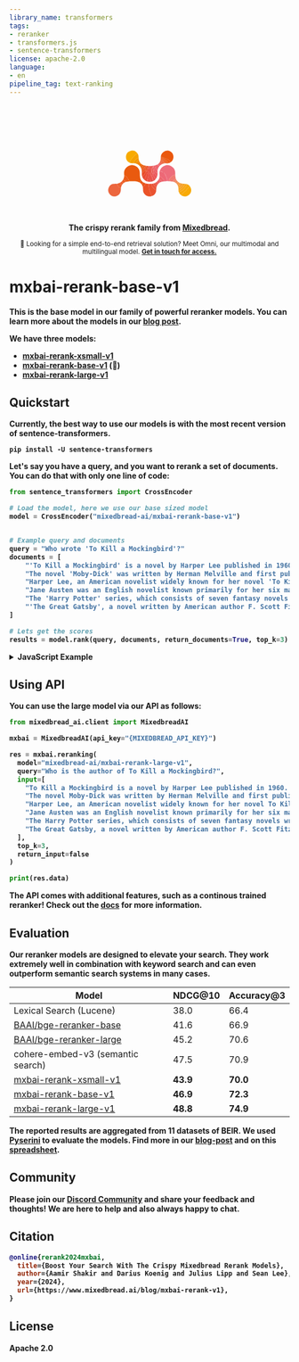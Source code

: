 ```yaml
---
library_name: transformers
tags:
- reranker
- transformers.js
- sentence-transformers
license: apache-2.0
language:
- en
pipeline_tag: text-ranking
---
```

<br><br>

<p align="center">
<svg xmlns="http://www.w3.org/2000/svg" xml:space="preserve" viewBox="0 0 2020 1130" width="150" height="150" aria-hidden="true"><path fill="#e95a0f" d="M398.167 621.992c-1.387-20.362-4.092-40.739-3.851-61.081.355-30.085 6.873-59.139 21.253-85.976 10.487-19.573 24.09-36.822 40.662-51.515 16.394-14.535 34.338-27.046 54.336-36.182 15.224-6.955 31.006-12.609 47.829-14.168 11.809-1.094 23.753-2.514 35.524-1.836 23.033 1.327 45.131 7.255 66.255 16.75 16.24 7.3 31.497 16.165 45.651 26.969 12.997 9.921 24.412 21.37 34.158 34.509 11.733 15.817 20.849 33.037 25.987 52.018 3.468 12.81 6.438 25.928 7.779 39.097 1.722 16.908 1.642 34.003 2.235 51.021.427 12.253.224 24.547 1.117 36.762 1.677 22.93 4.062 45.764 11.8 67.7 5.376 15.239 12.499 29.55 20.846 43.681l-18.282 20.328c-1.536 1.71-2.795 3.665-4.254 5.448l-19.323 23.533c-13.859-5.449-27.446-11.803-41.657-16.086-13.622-4.106-27.793-6.765-41.905-8.775-15.256-2.173-30.701-3.475-46.105-4.049-23.571-.879-47.178-1.056-70.769-1.029-10.858.013-21.723 1.116-32.57 1.926-5.362.4-10.69 1.255-16.464 1.477-2.758-7.675-5.284-14.865-7.367-22.181-3.108-10.92-4.325-22.554-13.16-31.095-2.598-2.512-5.069-5.341-6.883-8.443-6.366-10.884-12.48-21.917-18.571-32.959-4.178-7.573-8.411-14.375-17.016-18.559-10.34-5.028-19.538-12.387-29.311-18.611-3.173-2.021-6.414-4.312-9.952-5.297-5.857-1.63-11.98-2.301-17.991-3.376z"></path><path fill="#ed6d7b" d="M1478.998 758.842c-12.025.042-24.05.085-36.537-.373-.14-8.536.231-16.569.453-24.607.033-1.179-.315-2.986-1.081-3.4-.805-.434-2.376.338-3.518.81-.856.354-1.562 1.069-3.589 2.521-.239-3.308-.664-5.586-.519-7.827.488-7.544 2.212-15.166 1.554-22.589-1.016-11.451 1.397-14.592-12.332-14.419-3.793.048-3.617-2.803-3.332-5.331.499-4.422 1.45-8.803 1.77-13.233.311-4.316.068-8.672.068-12.861-2.554-.464-4.326-.86-6.12-1.098-4.415-.586-6.051-2.251-5.065-7.31 1.224-6.279.848-12.862 1.276-19.306.19-2.86-.971-4.473-3.794-4.753-4.113-.407-8.242-1.057-12.352-.975-4.663.093-5.192-2.272-4.751-6.012.733-6.229 1.252-12.483 1.875-18.726l1.102-10.495c-5.905-.309-11.146-.805-16.385-.778-3.32.017-5.174-1.4-5.566-4.4-1.172-8.968-2.479-17.944-3.001-26.96-.26-4.484-1.936-5.705-6.005-5.774-9.284-.158-18.563-.594-27.843-.953-7.241-.28-10.137-2.764-11.3-9.899-.746-4.576-2.715-7.801-7.777-8.207-7.739-.621-15.511-.992-23.207-1.961-7.327-.923-14.587-2.415-21.853-3.777-5.021-.941-10.003-2.086-15.003-3.14 4.515-22.952 13.122-44.382 26.284-63.587 18.054-26.344 41.439-47.239 69.102-63.294 15.847-9.197 32.541-16.277 50.376-20.599 16.655-4.036 33.617-5.715 50.622-4.385 33.334 2.606 63.836 13.955 92.415 31.15 15.864 9.545 30.241 20.86 42.269 34.758 8.113 9.374 15.201 19.78 21.718 30.359 10.772 17.484 16.846 36.922 20.611 56.991 1.783 9.503 2.815 19.214 3.318 28.876.758 14.578.755 29.196.65 44.311l-51.545 20.013c-7.779 3.059-15.847 5.376-21.753 12.365-4.73 5.598-10.658 10.316-16.547 14.774-9.9 7.496-18.437 15.988-25.083 26.631-3.333 5.337-7.901 10.381-12.999 14.038-11.355 8.144-17.397 18.973-19.615 32.423l-6.988 41.011z"></path><path fill="#ec663e" d="M318.11 923.047c-.702 17.693-.832 35.433-2.255 53.068-1.699 21.052-6.293 41.512-14.793 61.072-9.001 20.711-21.692 38.693-38.496 53.583-16.077 14.245-34.602 24.163-55.333 30.438-21.691 6.565-43.814 8.127-66.013 6.532-22.771-1.636-43.88-9.318-62.74-22.705-20.223-14.355-35.542-32.917-48.075-54.096-9.588-16.203-16.104-33.55-19.201-52.015-2.339-13.944-2.307-28.011-.403-42.182 2.627-19.545 9.021-37.699 17.963-55.067 11.617-22.564 27.317-41.817 48.382-56.118 15.819-10.74 33.452-17.679 52.444-20.455 8.77-1.282 17.696-1.646 26.568-2.055 11.755-.542 23.534-.562 35.289-1.11 8.545-.399 17.067-1.291 26.193-1.675 1.349 1.77 2.24 3.199 2.835 4.742 4.727 12.261 10.575 23.865 18.636 34.358 7.747 10.084 14.83 20.684 22.699 30.666 3.919 4.972 8.37 9.96 13.609 13.352 7.711 4.994 16.238 8.792 24.617 12.668 5.852 2.707 12.037 4.691 18.074 6.998z"></path><path fill="#ea580e" d="M1285.167 162.995c3.796-29.75 13.825-56.841 32.74-80.577 16.339-20.505 36.013-36.502 59.696-47.614 14.666-6.881 29.971-11.669 46.208-12.749 10.068-.669 20.239-1.582 30.255-.863 16.6 1.191 32.646 5.412 47.9 12.273 19.39 8.722 36.44 20.771 50.582 36.655 15.281 17.162 25.313 37.179 31.49 59.286 5.405 19.343 6.31 39.161 4.705 58.825-2.37 29.045-11.836 55.923-30.451 78.885-10.511 12.965-22.483 24.486-37.181 33.649-5.272-5.613-10.008-11.148-14.539-16.846-5.661-7.118-10.958-14.533-16.78-21.513-4.569-5.478-9.548-10.639-14.624-15.658-3.589-3.549-7.411-6.963-11.551-9.827-5.038-3.485-10.565-6.254-15.798-9.468-8.459-5.195-17.011-9.669-26.988-11.898-12.173-2.72-24.838-4.579-35.622-11.834-1.437-.967-3.433-1.192-5.213-1.542-12.871-2.529-25.454-5.639-36.968-12.471-5.21-3.091-11.564-4.195-17.011-6.965-4.808-2.445-8.775-6.605-13.646-8.851-8.859-4.085-18.114-7.311-27.204-10.896z"></path><path fill="#f8ab00" d="M524.963 311.12c-9.461-5.684-19.513-10.592-28.243-17.236-12.877-9.801-24.031-21.578-32.711-35.412-11.272-17.965-19.605-37.147-21.902-58.403-1.291-11.951-2.434-24.073-1.87-36.034.823-17.452 4.909-34.363 11.581-50.703 8.82-21.603 22.25-39.792 39.568-55.065 18.022-15.894 39.162-26.07 62.351-32.332 19.22-5.19 38.842-6.177 58.37-4.674 23.803 1.831 45.56 10.663 65.062 24.496 17.193 12.195 31.688 27.086 42.894 45.622-11.403 8.296-22.633 16.117-34.092 23.586-17.094 11.142-34.262 22.106-48.036 37.528-8.796 9.848-17.201 20.246-27.131 28.837-16.859 14.585-27.745 33.801-41.054 51.019-11.865 15.349-20.663 33.117-30.354 50.08-5.303 9.283-9.654 19.11-14.434 28.692z"></path><path fill="#ea5227" d="M1060.11 1122.049c-7.377 1.649-14.683 4.093-22.147 4.763-11.519 1.033-23.166 1.441-34.723 1.054-19.343-.647-38.002-4.7-55.839-12.65-15.078-6.72-28.606-15.471-40.571-26.836-24.013-22.81-42.053-49.217-49.518-81.936-1.446-6.337-1.958-12.958-2.235-19.477-.591-13.926-.219-27.909-1.237-41.795-.916-12.5-3.16-24.904-4.408-37.805 1.555-1.381 3.134-2.074 3.778-3.27 4.729-8.79 12.141-15.159 19.083-22.03 5.879-5.818 10.688-12.76 16.796-18.293 6.993-6.335 11.86-13.596 14.364-22.612l8.542-29.993c8.015 1.785 15.984 3.821 24.057 5.286 8.145 1.478 16.371 2.59 24.602 3.493 8.453.927 16.956 1.408 25.891 2.609 1.119 16.09 1.569 31.667 2.521 47.214.676 11.045 1.396 22.154 3.234 33.043 2.418 14.329 5.708 28.527 9.075 42.674 3.499 14.705 4.028 29.929 10.415 44.188 10.157 22.674 18.29 46.25 28.281 69.004 7.175 16.341 12.491 32.973 15.078 50.615.645 4.4 3.256 8.511 4.963 12.755z"></path><path fill="#ea5330" d="M1060.512 1122.031c-2.109-4.226-4.72-8.337-5.365-12.737-2.587-17.642-7.904-34.274-15.078-50.615-9.991-22.755-18.124-46.33-28.281-69.004-6.387-14.259-6.916-29.482-10.415-44.188-3.366-14.147-6.656-28.346-9.075-42.674-1.838-10.889-2.558-21.999-3.234-33.043-.951-15.547-1.401-31.124-2.068-47.146 8.568-.18 17.146.487 25.704.286l41.868-1.4c.907 3.746 1.245 7.04 1.881 10.276l8.651 42.704c.903 4.108 2.334 8.422 4.696 11.829 7.165 10.338 14.809 20.351 22.456 30.345 4.218 5.512 8.291 11.304 13.361 15.955 8.641 7.927 18.065 14.995 27.071 22.532 12.011 10.052 24.452 19.302 40.151 22.854-1.656 11.102-2.391 22.44-5.172 33.253-4.792 18.637-12.38 36.209-23.412 52.216-13.053 18.94-29.086 34.662-49.627 45.055-10.757 5.443-22.443 9.048-34.111 13.501z"></path><path fill="#f8aa05" d="M1989.106 883.951c5.198 8.794 11.46 17.148 15.337 26.491 5.325 12.833 9.744 26.207 12.873 39.737 2.95 12.757 3.224 25.908 1.987 39.219-1.391 14.973-4.643 29.268-10.349 43.034-5.775 13.932-13.477 26.707-23.149 38.405-14.141 17.104-31.215 30.458-50.807 40.488-14.361 7.352-29.574 12.797-45.741 14.594-10.297 1.144-20.732 2.361-31.031 1.894-24.275-1.1-47.248-7.445-68.132-20.263-6.096-3.741-11.925-7.917-17.731-12.342 5.319-5.579 10.361-10.852 15.694-15.811l37.072-34.009c.975-.892 2.113-1.606 3.08-2.505 6.936-6.448 14.765-12.2 20.553-19.556 8.88-11.285 20.064-19.639 31.144-28.292 4.306-3.363 9.06-6.353 12.673-10.358 5.868-6.504 10.832-13.814 16.422-20.582 6.826-8.264 13.727-16.481 20.943-24.401 4.065-4.461 8.995-8.121 13.249-12.424 14.802-14.975 28.77-30.825 45.913-43.317z"></path><path fill="#ed6876" d="M1256.099 523.419c5.065.642 10.047 1.787 15.068 2.728 7.267 1.362 14.526 2.854 21.853 3.777 7.696.97 15.468 1.34 23.207 1.961 5.062.406 7.031 3.631 7.777 8.207 1.163 7.135 4.059 9.62 11.3 9.899l27.843.953c4.069.069 5.745 1.291 6.005 5.774.522 9.016 1.829 17.992 3.001 26.96.392 3 2.246 4.417 5.566 4.4 5.239-.026 10.48.469 16.385.778l-1.102 10.495-1.875 18.726c-.44 3.74.088 6.105 4.751 6.012 4.11-.082 8.239.568 12.352.975 2.823.28 3.984 1.892 3.794 4.753-.428 6.444-.052 13.028-1.276 19.306-.986 5.059.651 6.724 5.065 7.31 1.793.238 3.566.634 6.12 1.098 0 4.189.243 8.545-.068 12.861-.319 4.43-1.27 8.811-1.77 13.233-.285 2.528-.461 5.379 3.332 5.331 13.729-.173 11.316 2.968 12.332 14.419.658 7.423-1.066 15.045-1.554 22.589-.145 2.241.28 4.519.519 7.827 2.026-1.452 2.733-2.167 3.589-2.521 1.142-.472 2.713-1.244 3.518-.81.767.414 1.114 2.221 1.081 3.4l-.917 24.539c-11.215.82-22.45.899-33.636 1.674l-43.952 3.436c-1.086-3.01-2.319-5.571-2.296-8.121.084-9.297-4.468-16.583-9.091-24.116-3.872-6.308-8.764-13.052-9.479-19.987-1.071-10.392-5.716-15.936-14.889-18.979-1.097-.364-2.16-.844-3.214-1.327-7.478-3.428-15.548-5.918-19.059-14.735-.904-2.27-3.657-3.775-5.461-5.723-2.437-2.632-4.615-5.525-7.207-7.987-2.648-2.515-5.352-5.346-8.589-6.777-4.799-2.121-10.074-3.185-15.175-4.596l-15.785-4.155c.274-12.896 1.722-25.901.54-38.662-1.647-17.783-3.457-35.526-2.554-53.352.528-10.426 2.539-20.777 3.948-31.574z"></path><path fill="#f6a200" d="M525.146 311.436c4.597-9.898 8.947-19.725 14.251-29.008 9.691-16.963 18.49-34.73 30.354-50.08 13.309-17.218 24.195-36.434 41.054-51.019 9.93-8.591 18.335-18.989 27.131-28.837 13.774-15.422 30.943-26.386 48.036-37.528 11.459-7.469 22.688-15.29 34.243-23.286 11.705 16.744 19.716 35.424 22.534 55.717 2.231 16.066 2.236 32.441 2.753 49.143-4.756 1.62-9.284 2.234-13.259 4.056-6.43 2.948-12.193 7.513-18.774 9.942-19.863 7.331-33.806 22.349-47.926 36.784-7.86 8.035-13.511 18.275-19.886 27.705-4.434 6.558-9.345 13.037-12.358 20.254-4.249 10.177-6.94 21.004-10.296 31.553-12.33.053-24.741 1.027-36.971-.049-20.259-1.783-40.227-5.567-58.755-14.69-.568-.28-1.295-.235-2.132-.658z"></path><path fill="#f7a80d" d="M1989.057 883.598c-17.093 12.845-31.061 28.695-45.863 43.67-4.254 4.304-9.184 7.963-13.249 12.424-7.216 7.92-14.117 16.137-20.943 24.401-5.59 6.768-10.554 14.078-16.422 20.582-3.614 4.005-8.367 6.995-12.673 10.358-11.08 8.653-22.264 17.007-31.144 28.292-5.788 7.356-13.617 13.108-20.553 19.556-.967.899-2.105 1.614-3.08 2.505l-37.072 34.009c-5.333 4.96-10.375 10.232-15.859 15.505-21.401-17.218-37.461-38.439-48.623-63.592 3.503-1.781 7.117-2.604 9.823-4.637 8.696-6.536 20.392-8.406 27.297-17.714.933-1.258 2.646-1.973 4.065-2.828 17.878-10.784 36.338-20.728 53.441-32.624 10.304-7.167 18.637-17.23 27.583-26.261 3.819-3.855 7.436-8.091 10.3-12.681 12.283-19.68 24.43-39.446 40.382-56.471 12.224-13.047 17.258-29.524 22.539-45.927 15.85 4.193 29.819 12.129 42.632 22.08 10.583 8.219 19.782 17.883 27.42 29.351z"></path><path fill="#ef7a72" d="M1479.461 758.907c1.872-13.734 4.268-27.394 6.525-41.076 2.218-13.45 8.26-24.279 19.615-32.423 5.099-3.657 9.667-8.701 12.999-14.038 6.646-10.643 15.183-19.135 25.083-26.631 5.888-4.459 11.817-9.176 16.547-14.774 5.906-6.99 13.974-9.306 21.753-12.365l51.48-19.549c.753 11.848.658 23.787 1.641 35.637 1.771 21.353 4.075 42.672 11.748 62.955.17.449.107.985-.019 2.158-6.945 4.134-13.865 7.337-20.437 11.143-3.935 2.279-7.752 5.096-10.869 8.384-6.011 6.343-11.063 13.624-17.286 19.727-9.096 8.92-12.791 20.684-18.181 31.587-.202.409-.072.984-.096 1.481-8.488-1.72-16.937-3.682-25.476-5.094-9.689-1.602-19.426-3.084-29.201-3.949-15.095-1.335-30.241-2.1-45.828-3.172z"></path><path fill="#e94e3b" d="M957.995 766.838c-20.337-5.467-38.791-14.947-55.703-27.254-8.2-5.967-15.451-13.238-22.958-20.37 2.969-3.504 5.564-6.772 8.598-9.563 7.085-6.518 11.283-14.914 15.8-23.153 4.933-8.996 10.345-17.743 14.966-26.892 2.642-5.231 5.547-11.01 5.691-16.611.12-4.651.194-8.932 2.577-12.742 8.52-13.621 15.483-28.026 18.775-43.704 2.11-10.049 7.888-18.774 7.81-29.825-.064-9.089 4.291-18.215 6.73-27.313 3.212-11.983 7.369-23.797 9.492-35.968 3.202-18.358 5.133-36.945 7.346-55.466l4.879-45.8c6.693.288 13.386.575 20.54 1.365.13 3.458-.41 6.407-.496 9.37l-1.136 42.595c-.597 11.552-2.067 23.058-3.084 34.59l-3.845 44.478c-.939 10.202-1.779 20.432-3.283 30.557-.96 6.464-4.46 12.646-1.136 19.383.348.706-.426 1.894-.448 2.864-.224 9.918-5.99 19.428-2.196 29.646.103.279-.033.657-.092.983l-8.446 46.205c-1.231 6.469-2.936 12.846-4.364 19.279-1.5 6.757-2.602 13.621-4.456 20.277-3.601 12.93-10.657 25.3-5.627 39.47.368 1.036.234 2.352.017 3.476l-5.949 30.123z"></path><path fill="#ea5043" d="M958.343 767.017c1.645-10.218 3.659-20.253 5.602-30.302.217-1.124.351-2.44-.017-3.476-5.03-14.17 2.026-26.539 5.627-39.47 1.854-6.656 2.956-13.52 4.456-20.277 1.428-6.433 3.133-12.81 4.364-19.279l8.446-46.205c.059-.326.196-.705.092-.983-3.794-10.218 1.972-19.728 2.196-29.646.022-.97.796-2.158.448-2.864-3.324-6.737.176-12.919 1.136-19.383 1.504-10.125 2.344-20.355 3.283-30.557l3.845-44.478c1.017-11.532 2.488-23.038 3.084-34.59.733-14.18.722-28.397 1.136-42.595.086-2.963.626-5.912.956-9.301 5.356-.48 10.714-.527 16.536-.081 2.224 15.098 1.855 29.734 1.625 44.408-.157 10.064 1.439 20.142 1.768 30.23.334 10.235-.035 20.49.116 30.733.084 5.713.789 11.418.861 17.13.054 4.289-.469 8.585-.702 12.879-.072 1.323-.138 2.659-.031 3.975l2.534 34.405-1.707 36.293-1.908 48.69c-.182 8.103.993 16.237.811 24.34-.271 12.076-1.275 24.133-1.787 36.207-.102 2.414-.101 5.283 1.06 7.219 4.327 7.22 4.463 15.215 4.736 23.103.365 10.553.088 21.128.086 31.693-11.44 2.602-22.84.688-34.106-.916-11.486-1.635-22.806-4.434-34.546-6.903z"></path><path fill="#eb5d19" d="M398.091 622.45c6.086.617 12.21 1.288 18.067 2.918 3.539.985 6.779 3.277 9.952 5.297 9.773 6.224 18.971 13.583 29.311 18.611 8.606 4.184 12.839 10.986 17.016 18.559l18.571 32.959c1.814 3.102 4.285 5.931 6.883 8.443 8.835 8.542 10.052 20.175 13.16 31.095 2.082 7.317 4.609 14.507 6.946 22.127-29.472 3.021-58.969 5.582-87.584 15.222-1.185-2.302-1.795-4.362-2.769-6.233-4.398-8.449-6.703-18.174-14.942-24.299-2.511-1.866-5.103-3.814-7.047-6.218-8.358-10.332-17.028-20.276-28.772-26.973 4.423-11.478 9.299-22.806 13.151-34.473 4.406-13.348 6.724-27.18 6.998-41.313.098-5.093.643-10.176 1.06-15.722z"></path><path fill="#e94c32" d="M981.557 392.109c-1.172 15.337-2.617 30.625-4.438 45.869-2.213 18.521-4.144 37.108-7.346 55.466-2.123 12.171-6.28 23.985-9.492 35.968-2.439 9.098-6.794 18.224-6.73 27.313.078 11.051-5.7 19.776-7.81 29.825-3.292 15.677-10.255 30.082-18.775 43.704-2.383 3.81-2.458 8.091-2.577 12.742-.144 5.6-3.049 11.38-5.691 16.611-4.621 9.149-10.033 17.896-14.966 26.892-4.517 8.239-8.715 16.635-15.8 23.153-3.034 2.791-5.629 6.06-8.735 9.255-12.197-10.595-21.071-23.644-29.301-37.24-7.608-12.569-13.282-25.962-17.637-40.37 13.303-6.889 25.873-13.878 35.311-25.315.717-.869 1.934-1.312 2.71-2.147 5.025-5.405 10.515-10.481 14.854-16.397 6.141-8.374 10.861-17.813 17.206-26.008 8.22-10.618 13.657-22.643 20.024-34.466 4.448-.626 6.729-3.21 8.114-6.89 1.455-3.866 2.644-7.895 4.609-11.492 4.397-8.05 9.641-15.659 13.708-23.86 3.354-6.761 5.511-14.116 8.203-21.206 5.727-15.082 7.277-31.248 12.521-46.578 3.704-10.828 3.138-23.116 4.478-34.753l7.56-.073z"></path><path fill="#f7a617" d="M1918.661 831.99c-4.937 16.58-9.971 33.057-22.196 46.104-15.952 17.025-28.099 36.791-40.382 56.471-2.864 4.59-6.481 8.825-10.3 12.681-8.947 9.031-17.279 19.094-27.583 26.261-17.103 11.896-35.564 21.84-53.441 32.624-1.419.856-3.132 1.571-4.065 2.828-6.904 9.308-18.6 11.178-27.297 17.714-2.705 2.033-6.319 2.856-9.874 4.281-3.413-9.821-6.916-19.583-9.36-29.602-1.533-6.284-1.474-12.957-1.665-19.913 1.913-.78 3.374-1.057 4.81-1.431 15.822-4.121 31.491-8.029 43.818-20.323 9.452-9.426 20.371-17.372 30.534-26.097 6.146-5.277 13.024-10.052 17.954-16.326 14.812-18.848 28.876-38.285 43.112-57.581 2.624-3.557 5.506-7.264 6.83-11.367 2.681-8.311 4.375-16.94 6.476-25.438 17.89.279 35.333 3.179 52.629 9.113z"></path><path fill="#ea553a" d="M1172.91 977.582c-15.775-3.127-28.215-12.377-40.227-22.43-9.005-7.537-18.43-14.605-27.071-22.532-5.07-4.651-9.143-10.443-13.361-15.955-7.647-9.994-15.291-20.007-22.456-30.345-2.361-3.407-3.792-7.72-4.696-11.829-3.119-14.183-5.848-28.453-8.651-42.704-.636-3.236-.974-6.53-1.452-10.209 15.234-2.19 30.471-3.969 46.408-5.622 2.692 5.705 4.882 11.222 6.63 16.876 2.9 9.381 7.776 17.194 15.035 24.049 7.056 6.662 13.305 14.311 19.146 22.099 9.509 12.677 23.01 19.061 36.907 25.054-1.048 7.441-2.425 14.854-3.066 22.33-.956 11.162-1.393 22.369-2.052 33.557l-1.096 17.661z"></path><path fill="#ea5453" d="M1163.123 704.036c-4.005 5.116-7.685 10.531-12.075 15.293-12.842 13.933-27.653 25.447-44.902 34.538-3.166-5.708-5.656-11.287-8.189-17.251-3.321-12.857-6.259-25.431-9.963-37.775-4.6-15.329-10.6-30.188-11.349-46.562-.314-6.871-1.275-14.287-7.114-19.644-1.047-.961-1.292-3.053-1.465-4.67l-4.092-39.927c-.554-5.245-.383-10.829-2.21-15.623-3.622-9.503-4.546-19.253-4.688-29.163-.088-6.111 1.068-12.256.782-18.344-.67-14.281-1.76-28.546-2.9-42.8-.657-8.222-1.951-16.395-2.564-24.62-.458-6.137-.285-12.322-.104-18.21.959 5.831 1.076 11.525 2.429 16.909 2.007 7.986 5.225 15.664 7.324 23.632 3.222 12.23 1.547 25.219 6.728 37.355 4.311 10.099 6.389 21.136 9.732 31.669 2.228 7.02 6.167 13.722 7.121 20.863 1.119 8.376 6.1 13.974 10.376 20.716l2.026 10.576c1.711 9.216 3.149 18.283 8.494 26.599 6.393 9.946 11.348 20.815 16.943 31.276 4.021 7.519 6.199 16.075 12.925 22.065l24.462 22.26c.556.503 1.507.571 2.274.841z"></path><path fill="#ea5b15" d="M1285.092 163.432c9.165 3.148 18.419 6.374 27.279 10.459 4.871 2.246 8.838 6.406 13.646 8.851 5.446 2.77 11.801 3.874 17.011 6.965 11.514 6.831 24.097 9.942 36.968 12.471 1.78.35 3.777.576 5.213 1.542 10.784 7.255 23.448 9.114 35.622 11.834 9.977 2.23 18.529 6.703 26.988 11.898 5.233 3.214 10.76 5.983 15.798 9.468 4.14 2.864 7.962 6.279 11.551 9.827 5.076 5.02 10.056 10.181 14.624 15.658 5.822 6.98 11.119 14.395 16.78 21.513 4.531 5.698 9.267 11.233 14.222 16.987-10.005 5.806-20.07 12.004-30.719 16.943-7.694 3.569-16.163 5.464-24.688 7.669-2.878-7.088-5.352-13.741-7.833-20.392-.802-2.15-1.244-4.55-2.498-6.396-4.548-6.7-9.712-12.999-14.011-19.847-6.672-10.627-15.34-18.93-26.063-25.376-9.357-5.625-18.367-11.824-27.644-17.587-6.436-3.997-12.902-8.006-19.659-11.405-5.123-2.577-11.107-3.536-16.046-6.37-17.187-9.863-35.13-17.887-54.031-23.767-4.403-1.37-8.953-2.267-13.436-3.382l.926-27.565z"></path><path fill="#ea504b" d="M1098 737l7.789 16.893c-15.04 9.272-31.679 15.004-49.184 17.995-9.464 1.617-19.122 2.097-29.151 3.019-.457-10.636-.18-21.211-.544-31.764-.273-7.888-.409-15.883-4.736-23.103-1.16-1.936-1.162-4.805-1.06-7.219l1.787-36.207c.182-8.103-.993-16.237-.811-24.34.365-16.236 1.253-32.461 1.908-48.69.484-12 .942-24.001 1.98-36.069 5.57 10.19 10.632 20.42 15.528 30.728 1.122 2.362 2.587 5.09 2.339 7.488-1.536 14.819 5.881 26.839 12.962 38.33 10.008 16.241 16.417 33.54 20.331 51.964 2.285 10.756 4.729 21.394 11.958 30.165L1098 737z"></path><path fill="#f6a320" d="M1865.78 822.529c-1.849 8.846-3.544 17.475-6.224 25.786-1.323 4.102-4.206 7.81-6.83 11.367l-43.112 57.581c-4.93 6.273-11.808 11.049-17.954 16.326-10.162 8.725-21.082 16.671-30.534 26.097-12.327 12.294-27.997 16.202-43.818 20.323-1.436.374-2.897.651-4.744.986-1.107-17.032-1.816-34.076-2.079-51.556 1.265-.535 2.183-.428 2.888-.766 10.596-5.072 20.8-11.059 32.586-13.273 1.69-.317 3.307-1.558 4.732-2.662l26.908-21.114c4.992-4.003 11.214-7.393 14.381-12.585 11.286-18.5 22.363-37.263 27.027-58.87l36.046 1.811c3.487.165 6.983.14 10.727.549z"></path><path fill="#ec6333" d="M318.448 922.814c-6.374-2.074-12.56-4.058-18.412-6.765-8.379-3.876-16.906-7.675-24.617-12.668-5.239-3.392-9.69-8.381-13.609-13.352-7.87-9.983-14.953-20.582-22.699-30.666-8.061-10.493-13.909-22.097-18.636-34.358-.595-1.543-1.486-2.972-2.382-4.783 6.84-1.598 13.797-3.023 20.807-4.106 18.852-2.912 36.433-9.493 53.737-17.819.697.888.889 1.555 1.292 2.051l17.921 21.896c4.14 4.939 8.06 10.191 12.862 14.412 5.67 4.984 12.185 9.007 18.334 13.447-8.937 16.282-16.422 33.178-20.696 51.31-1.638 6.951-2.402 14.107-3.903 21.403z"></path><path fill="#f49700" d="M623.467 326.903c2.893-10.618 5.584-21.446 9.833-31.623 3.013-7.217 7.924-13.696 12.358-20.254 6.375-9.43 12.026-19.67 19.886-27.705 14.12-14.434 28.063-29.453 47.926-36.784 6.581-2.429 12.344-6.994 18.774-9.942 3.975-1.822 8.503-2.436 13.186-3.592 1.947 18.557 3.248 37.15 8.307 55.686-15.453 7.931-28.853 18.092-40.46 29.996-10.417 10.683-19.109 23.111-28.013 35.175-3.238 4.388-4.888 9.948-7.262 14.973-17.803-3.987-35.767-6.498-54.535-5.931z"></path><path fill="#ea544c" d="M1097.956 736.615c-2.925-3.218-5.893-6.822-8.862-10.425-7.229-8.771-9.672-19.409-11.958-30.165-3.914-18.424-10.323-35.722-20.331-51.964-7.081-11.491-14.498-23.511-12.962-38.33.249-2.398-1.217-5.126-2.339-7.488l-15.232-31.019-3.103-34.338c-.107-1.316-.041-2.653.031-3.975.233-4.294.756-8.59.702-12.879-.072-5.713-.776-11.417-.861-17.13l-.116-30.733c-.329-10.088-1.926-20.166-1.768-30.23.23-14.674.599-29.31-1.162-44.341 9.369-.803 18.741-1.179 28.558-1.074 1.446 15.814 2.446 31.146 3.446 46.478.108 6.163-.064 12.348.393 18.485.613 8.225 1.907 16.397 2.564 24.62l2.9 42.8c.286 6.088-.869 12.234-.782 18.344.142 9.91 1.066 19.661 4.688 29.163 1.827 4.794 1.657 10.377 2.21 15.623l4.092 39.927c.172 1.617.417 3.71 1.465 4.67 5.839 5.357 6.8 12.773 7.114 19.644.749 16.374 6.749 31.233 11.349 46.562 3.704 12.344 6.642 24.918 9.963 37.775z"></path><path fill="#ec5c61" d="M1204.835 568.008c1.254 25.351-1.675 50.16-10.168 74.61-8.598-4.883-18.177-8.709-24.354-15.59-7.44-8.289-13.929-17.442-21.675-25.711-8.498-9.072-16.731-18.928-21.084-31.113-.54-1.513-1.691-2.807-2.594-4.564-4.605-9.247-7.706-18.544-7.96-29.09-.835-7.149-1.214-13.944-2.609-20.523-2.215-10.454-5.626-20.496-7.101-31.302-2.513-18.419-7.207-36.512-5.347-55.352.24-2.43-.17-4.949-.477-7.402l-4.468-34.792c2.723-.379 5.446-.757 8.585-.667 1.749 8.781 2.952 17.116 4.448 25.399 1.813 10.037 3.64 20.084 5.934 30.017 1.036 4.482 3.953 8.573 4.73 13.064 1.794 10.377 4.73 20.253 9.272 29.771 2.914 6.105 4.761 12.711 7.496 18.912 2.865 6.496 6.264 12.755 9.35 19.156 3.764 7.805 7.667 15.013 16.1 19.441 7.527 3.952 13.713 10.376 20.983 14.924 6.636 4.152 13.932 7.25 20.937 10.813z"></path><path fill="#ed676f" d="M1140.75 379.231c18.38-4.858 36.222-11.21 53.979-18.971 3.222 3.368 5.693 6.744 8.719 9.512 2.333 2.134 5.451 5.07 8.067 4.923 7.623-.429 12.363 2.688 17.309 8.215 5.531 6.18 12.744 10.854 19.224 16.184-5.121 7.193-10.461 14.241-15.323 21.606-13.691 20.739-22.99 43.255-26.782 67.926-.543 3.536-1.281 7.043-2.366 10.925-14.258-6.419-26.411-14.959-32.731-29.803-1.087-2.553-2.596-4.93-3.969-7.355-1.694-2.993-3.569-5.89-5.143-8.943-1.578-3.062-2.922-6.249-4.295-9.413-1.57-3.621-3.505-7.163-4.47-10.946-1.257-4.93-.636-10.572-2.725-15.013-5.831-12.397-7.467-25.628-9.497-38.847z"></path><path fill="#ed656e" d="M1254.103 647.439c5.325.947 10.603 2.272 15.847 3.722 5.101 1.41 10.376 2.475 15.175 4.596 3.237 1.431 5.942 4.262 8.589 6.777 2.592 2.462 4.77 5.355 7.207 7.987 1.804 1.948 4.557 3.453 5.461 5.723 3.51 8.817 11.581 11.307 19.059 14.735 1.053.483 2.116.963 3.214 1.327 9.172 3.043 13.818 8.587 14.889 18.979.715 6.935 5.607 13.679 9.479 19.987 4.623 7.533 9.175 14.819 9.091 24.116-.023 2.55 1.21 5.111 1.874 8.055-19.861 2.555-39.795 4.296-59.597 9.09l-11.596-23.203c-1.107-2.169-2.526-4.353-4.307-5.975-7.349-6.694-14.863-13.209-22.373-19.723l-17.313-14.669c-2.776-2.245-5.935-4.017-8.92-6.003l11.609-38.185c1.508-5.453 1.739-11.258 2.613-17.336z"></path><path fill="#ec6168" d="M1140.315 379.223c2.464 13.227 4.101 26.459 9.931 38.856 2.089 4.441 1.468 10.083 2.725 15.013.965 3.783 2.9 7.325 4.47 10.946 1.372 3.164 2.716 6.351 4.295 9.413 1.574 3.053 3.449 5.95 5.143 8.943 1.372 2.425 2.882 4.803 3.969 7.355 6.319 14.844 18.473 23.384 32.641 30.212.067 5.121-.501 10.201-.435 15.271l.985 38.117c.151 4.586.616 9.162.868 14.201-7.075-3.104-14.371-6.202-21.007-10.354-7.269-4.548-13.456-10.972-20.983-14.924-8.434-4.428-12.337-11.637-16.1-19.441-3.087-6.401-6.485-12.66-9.35-19.156-2.735-6.201-4.583-12.807-7.496-18.912-4.542-9.518-7.477-19.394-9.272-29.771-.777-4.491-3.694-8.581-4.73-13.064-2.294-9.933-4.121-19.98-5.934-30.017-1.496-8.283-2.699-16.618-4.036-25.335 10.349-2.461 20.704-4.511 31.054-6.582.957-.191 1.887-.515 3.264-.769z"></path><path fill="#e94c28" d="M922 537c-6.003 11.784-11.44 23.81-19.66 34.428-6.345 8.196-11.065 17.635-17.206 26.008-4.339 5.916-9.828 10.992-14.854 16.397-.776.835-1.993 1.279-2.71 2.147-9.439 11.437-22.008 18.427-35.357 24.929-4.219-10.885-6.942-22.155-7.205-33.905l-.514-49.542c7.441-2.893 14.452-5.197 21.334-7.841 1.749-.672 3.101-2.401 4.604-3.681 6.749-5.745 12.845-12.627 20.407-16.944 7.719-4.406 14.391-9.101 18.741-16.889.626-1.122 1.689-2.077 2.729-2.877 7.197-5.533 12.583-12.51 16.906-20.439.68-1.247 2.495-1.876 4.105-2.651 2.835 1.408 5.267 2.892 7.884 3.892 3.904 1.491 4.392 3.922 2.833 7.439-1.47 3.318-2.668 6.756-4.069 10.106-1.247 2.981-.435 5.242 2.413 6.544 2.805 1.282 3.125 3.14 1.813 5.601l-6.907 12.799L922 537z"></path><path fill="#eb5659" d="M1124.995 566c.868 1.396 2.018 2.691 2.559 4.203 4.353 12.185 12.586 22.041 21.084 31.113 7.746 8.269 14.235 17.422 21.675 25.711 6.176 6.881 15.756 10.707 24.174 15.932-6.073 22.316-16.675 42.446-31.058 60.937-1.074-.131-2.025-.199-2.581-.702l-24.462-22.26c-6.726-5.99-8.904-14.546-12.925-22.065-5.594-10.461-10.55-21.33-16.943-31.276-5.345-8.315-6.783-17.383-8.494-26.599-.63-3.394-1.348-6.772-1.738-10.848-.371-6.313-1.029-11.934-1.745-18.052l6.34 4.04 1.288-.675-2.143-15.385 9.454 1.208v-8.545L1124.995 566z"></path><path fill="#f5a02d" d="M1818.568 820.096c-4.224 21.679-15.302 40.442-26.587 58.942-3.167 5.192-9.389 8.582-14.381 12.585l-26.908 21.114c-1.425 1.104-3.042 2.345-4.732 2.662-11.786 2.214-21.99 8.201-32.586 13.273-.705.338-1.624.231-2.824.334a824.35 824.35 0 0 1-8.262-42.708c4.646-2.14 9.353-3.139 13.269-5.47 5.582-3.323 11.318-6.942 15.671-11.652 7.949-8.6 14.423-18.572 22.456-27.081 8.539-9.046 13.867-19.641 18.325-30.922l46.559 8.922z"></path><path fill="#eb5a57" d="M1124.96 565.639c-5.086-4.017-10.208-8.395-15.478-12.901v8.545l-9.454-1.208 2.143 15.385-1.288.675-6.34-4.04c.716 6.118 1.375 11.74 1.745 17.633-4.564-6.051-9.544-11.649-10.663-20.025-.954-7.141-4.892-13.843-7.121-20.863-3.344-10.533-5.421-21.57-9.732-31.669-5.181-12.135-3.506-25.125-6.728-37.355-2.099-7.968-5.317-15.646-7.324-23.632-1.353-5.384-1.47-11.078-2.429-16.909l-3.294-46.689a278.63 278.63 0 0 1 27.57-2.084c2.114 12.378 3.647 24.309 5.479 36.195 1.25 8.111 2.832 16.175 4.422 24.23 1.402 7.103 2.991 14.169 4.55 21.241 1.478 6.706.273 14.002 4.6 20.088 5.401 7.597 7.176 16.518 9.467 25.337 1.953 7.515 5.804 14.253 11.917 19.406.254 10.095 3.355 19.392 7.96 28.639z"></path><path fill="#ea541c" d="M911.651 810.999c-2.511 10.165-5.419 20.146-8.2 30.162-2.503 9.015-7.37 16.277-14.364 22.612-6.108 5.533-10.917 12.475-16.796 18.293-6.942 6.871-14.354 13.24-19.083 22.03-.644 1.196-2.222 1.889-3.705 2.857-2.39-7.921-4.101-15.991-6.566-23.823-5.451-17.323-12.404-33.976-23.414-48.835l21.627-21.095c3.182-3.29 5.532-7.382 8.295-11.083l10.663-14.163c9.528 4.78 18.925 9.848 28.625 14.247 7.324 3.321 15.036 5.785 22.917 8.799z"></path><path fill="#eb5d19" d="M1284.092 191.421c4.557.69 9.107 1.587 13.51 2.957 18.901 5.881 36.844 13.904 54.031 23.767 4.938 2.834 10.923 3.792 16.046 6.37 6.757 3.399 13.224 7.408 19.659 11.405l27.644 17.587c10.723 6.446 19.392 14.748 26.063 25.376 4.299 6.848 9.463 13.147 14.011 19.847 1.254 1.847 1.696 4.246 2.498 6.396l7.441 20.332c-11.685 1.754-23.379 3.133-35.533 4.037-.737-2.093-.995-3.716-1.294-5.33-3.157-17.057-14.048-30.161-23.034-44.146-3.027-4.71-7.786-8.529-12.334-11.993-9.346-7.116-19.004-13.834-28.688-20.491-6.653-4.573-13.311-9.251-20.431-13.002-8.048-4.24-16.479-7.85-24.989-11.091-11.722-4.465-23.673-8.328-35.527-12.449l.927-19.572z"></path><path fill="#eb5e24" d="M1283.09 211.415c11.928 3.699 23.88 7.562 35.602 12.027 8.509 3.241 16.941 6.852 24.989 11.091 7.12 3.751 13.778 8.429 20.431 13.002 9.684 6.657 19.342 13.375 28.688 20.491 4.548 3.463 9.307 7.283 12.334 11.993 8.986 13.985 19.877 27.089 23.034 44.146.299 1.615.557 3.237.836 5.263-13.373-.216-26.749-.839-40.564-1.923-2.935-9.681-4.597-18.92-12.286-26.152-15.577-14.651-30.4-30.102-45.564-45.193-.686-.683-1.626-1.156-2.516-1.584l-47.187-22.615 2.203-20.546z"></path><path fill="#e9511f" d="M913 486.001c-1.29.915-3.105 1.543-3.785 2.791-4.323 7.929-9.709 14.906-16.906 20.439-1.04.8-2.103 1.755-2.729 2.877-4.35 7.788-11.022 12.482-18.741 16.889-7.562 4.317-13.658 11.199-20.407 16.944-1.503 1.28-2.856 3.009-4.604 3.681-6.881 2.643-13.893 4.948-21.262 7.377-.128-11.151.202-22.302.378-33.454.03-1.892-.6-3.795-.456-6.12 13.727-1.755 23.588-9.527 33.278-17.663 2.784-2.337 6.074-4.161 8.529-6.784l29.057-31.86c1.545-1.71 3.418-3.401 4.221-5.459 5.665-14.509 11.49-28.977 16.436-43.736 2.817-8.407 4.074-17.338 6.033-26.032 5.039.714 10.078 1.427 15.536 2.629-.909 8.969-2.31 17.438-3.546 25.931-2.41 16.551-5.84 32.839-11.991 48.461L913 486.001z"></path><path fill="#ea5741" d="M1179.451 903.828c-14.224-5.787-27.726-12.171-37.235-24.849-5.841-7.787-12.09-15.436-19.146-22.099-7.259-6.854-12.136-14.667-15.035-24.049-1.748-5.654-3.938-11.171-6.254-17.033 15.099-4.009 30.213-8.629 44.958-15.533l28.367 36.36c6.09 8.015 13.124 14.75 22.72 18.375-7.404 14.472-13.599 29.412-17.48 45.244-.271 1.106-.382 2.25-.895 3.583z"></path><path fill="#ea522a" d="M913.32 486.141c2.693-7.837 5.694-15.539 8.722-23.231 6.151-15.622 9.581-31.91 11.991-48.461l3.963-25.861c7.582.317 15.168 1.031 22.748 1.797 4.171.421 8.333.928 12.877 1.596-.963 11.836-.398 24.125-4.102 34.953-5.244 15.33-6.794 31.496-12.521 46.578-2.692 7.09-4.849 14.445-8.203 21.206-4.068 8.201-9.311 15.81-13.708 23.86-1.965 3.597-3.154 7.627-4.609 11.492-1.385 3.68-3.666 6.265-8.114 6.89-1.994-1.511-3.624-3.059-5.077-4.44l6.907-12.799c1.313-2.461.993-4.318-1.813-5.601-2.849-1.302-3.66-3.563-2.413-6.544 1.401-3.35 2.599-6.788 4.069-10.106 1.558-3.517 1.071-5.948-2.833-7.439-2.617-1-5.049-2.484-7.884-3.892z"></path><path fill="#eb5e24" d="M376.574 714.118c12.053 6.538 20.723 16.481 29.081 26.814 1.945 2.404 4.537 4.352 7.047 6.218 8.24 6.125 10.544 15.85 14.942 24.299.974 1.871 1.584 3.931 2.376 6.29-7.145 3.719-14.633 6.501-21.386 10.517-9.606 5.713-18.673 12.334-28.425 18.399-3.407-3.73-6.231-7.409-9.335-10.834l-30.989-33.862c11.858-11.593 22.368-24.28 31.055-38.431 1.86-3.031 3.553-6.164 5.632-9.409z"></path><path fill="#e95514" d="M859.962 787.636c-3.409 5.037-6.981 9.745-10.516 14.481-2.763 3.701-5.113 7.792-8.295 11.083-6.885 7.118-14.186 13.834-21.65 20.755-13.222-17.677-29.417-31.711-48.178-42.878-.969-.576-2.068-.934-3.27-1.709 6.28-8.159 12.733-15.993 19.16-23.849 1.459-1.783 2.718-3.738 4.254-5.448l18.336-19.969c4.909 5.34 9.619 10.738 14.081 16.333 9.72 12.19 21.813 21.566 34.847 29.867.411.262.725.674 1.231 1.334z"></path><path fill="#eb5f2d" d="M339.582 762.088l31.293 33.733c3.104 3.425 5.928 7.104 9.024 10.979-12.885 11.619-24.548 24.139-33.899 38.704-.872 1.359-1.56 2.837-2.644 4.428-6.459-4.271-12.974-8.294-18.644-13.278-4.802-4.221-8.722-9.473-12.862-14.412l-17.921-21.896c-.403-.496-.595-1.163-.926-2.105 16.738-10.504 32.58-21.87 46.578-36.154z"></path><path fill="#f28d00" d="M678.388 332.912c1.989-5.104 3.638-10.664 6.876-15.051 8.903-12.064 17.596-24.492 28.013-35.175 11.607-11.904 25.007-22.064 40.507-29.592 4.873 11.636 9.419 23.412 13.67 35.592-5.759 4.084-11.517 7.403-16.594 11.553-4.413 3.607-8.124 8.092-12.023 12.301-5.346 5.772-10.82 11.454-15.782 17.547-3.929 4.824-7.17 10.208-10.716 15.344l-33.95-12.518z"></path><path fill="#f08369" d="M1580.181 771.427c-.191-.803-.322-1.377-.119-1.786 5.389-10.903 9.084-22.666 18.181-31.587 6.223-6.103 11.276-13.385 17.286-19.727 3.117-3.289 6.933-6.105 10.869-8.384 6.572-3.806 13.492-7.009 20.461-10.752 1.773 3.23 3.236 6.803 4.951 10.251l12.234 24.993c-1.367 1.966-2.596 3.293-3.935 4.499-7.845 7.07-16.315 13.564-23.407 21.32-6.971 7.623-12.552 16.517-18.743 24.854l-37.777-13.68z"></path><path fill="#f18b5e" d="M1618.142 785.4c6.007-8.63 11.588-17.524 18.559-25.147 7.092-7.755 15.562-14.249 23.407-21.32 1.338-1.206 2.568-2.534 3.997-4.162l28.996 33.733c1.896 2.205 4.424 3.867 6.66 6.394-6.471 7.492-12.967 14.346-19.403 21.255l-18.407 19.953c-12.958-12.409-27.485-22.567-43.809-30.706z"></path><path fill="#f49c3a" d="M1771.617 811.1c-4.066 11.354-9.394 21.949-17.933 30.995-8.032 8.509-14.507 18.481-22.456 27.081-4.353 4.71-10.089 8.329-15.671 11.652-3.915 2.331-8.623 3.331-13.318 5.069-4.298-9.927-8.255-19.998-12.1-30.743 4.741-4.381 9.924-7.582 13.882-11.904 7.345-8.021 14.094-16.603 20.864-25.131 4.897-6.168 9.428-12.626 14.123-18.955l32.61 11.936z"></path><path fill="#f08000" d="M712.601 345.675c3.283-5.381 6.524-10.765 10.453-15.589 4.962-6.093 10.435-11.774 15.782-17.547 3.899-4.21 7.61-8.695 12.023-12.301 5.078-4.15 10.836-7.469 16.636-11.19a934.12 934.12 0 0 1 23.286 35.848c-4.873 6.234-9.676 11.895-14.63 17.421l-25.195 27.801c-11.713-9.615-24.433-17.645-38.355-24.443z"></path><path fill="#ed6e04" d="M751.11 370.42c8.249-9.565 16.693-18.791 25.041-28.103 4.954-5.526 9.757-11.187 14.765-17.106 7.129 6.226 13.892 13.041 21.189 19.225 5.389 4.567 11.475 8.312 17.53 12.92-5.51 7.863-10.622 15.919-17.254 22.427-8.881 8.716-18.938 16.233-28.49 24.264-5.703-6.587-11.146-13.427-17.193-19.682-4.758-4.921-10.261-9.121-15.587-13.944z"></path><path fill="#ea541c" d="M921.823 385.544c-1.739 9.04-2.995 17.971-5.813 26.378-4.946 14.759-10.771 29.227-16.436 43.736-.804 2.058-2.676 3.749-4.221 5.459l-29.057 31.86c-2.455 2.623-5.745 4.447-8.529 6.784-9.69 8.135-19.551 15.908-33.208 17.237-1.773-9.728-3.147-19.457-4.091-29.6l36.13-16.763c.581-.267 1.046-.812 1.525-1.269 8.033-7.688 16.258-15.19 24.011-23.152 4.35-4.467 9.202-9.144 11.588-14.69 6.638-15.425 15.047-30.299 17.274-47.358 3.536.344 7.072.688 10.829 1.377z"></path><path fill="#f3944d" d="M1738.688 798.998c-4.375 6.495-8.906 12.953-13.803 19.121-6.771 8.528-13.519 17.11-20.864 25.131-3.958 4.322-9.141 7.523-13.925 11.54-8.036-13.464-16.465-26.844-27.999-38.387 5.988-6.951 12.094-13.629 18.261-20.25l19.547-20.95 38.783 23.794z"></path><path fill="#ec6168" d="M1239.583 703.142c3.282 1.805 6.441 3.576 9.217 5.821 5.88 4.755 11.599 9.713 17.313 14.669l22.373 19.723c1.781 1.622 3.2 3.806 4.307 5.975 3.843 7.532 7.477 15.171 11.194 23.136-10.764 4.67-21.532 8.973-32.69 12.982l-22.733-27.366c-2.003-2.416-4.096-4.758-6.194-7.093-3.539-3.94-6.927-8.044-10.74-11.701-2.57-2.465-5.762-4.283-8.675-6.39l16.627-29.755z"></path><path fill="#ec663e" d="M1351.006 332.839l-28.499 10.33c-.294.107-.533.367-1.194.264-11.067-19.018-27.026-32.559-44.225-44.855-4.267-3.051-8.753-5.796-13.138-8.682l9.505-24.505c10.055 4.069 19.821 8.227 29.211 13.108 3.998 2.078 7.299 5.565 10.753 8.598 3.077 2.701 5.743 5.891 8.926 8.447 4.116 3.304 9.787 5.345 12.62 9.432 6.083 8.777 10.778 18.517 16.041 27.863z"></path><path fill="#eb5e5b" d="M1222.647 733.051c3.223 1.954 6.415 3.771 8.985 6.237 3.813 3.658 7.201 7.761 10.74 11.701l6.194 7.093 22.384 27.409c-13.056 6.836-25.309 14.613-36.736 24.161l-39.323-44.7 24.494-27.846c1.072-1.224 1.974-2.598 3.264-4.056z"></path><path fill="#ea580e" d="M876.001 376.171c5.874 1.347 11.748 2.694 17.812 4.789-.81 5.265-2.687 9.791-2.639 14.296.124 11.469-4.458 20.383-12.73 27.863-2.075 1.877-3.659 4.286-5.668 6.248l-22.808 21.967c-.442.422-1.212.488-1.813.757l-23.113 10.389-9.875 4.514c-2.305-6.09-4.609-12.181-6.614-18.676 7.64-4.837 15.567-8.54 22.18-13.873 9.697-7.821 18.931-16.361 27.443-25.455 5.613-5.998 12.679-11.331 14.201-20.475.699-4.2 2.384-8.235 3.623-12.345z"></path><path fill="#e95514" d="M815.103 467.384c3.356-1.894 6.641-3.415 9.94-4.903l23.113-10.389c.6-.269 1.371-.335 1.813-.757l22.808-21.967c2.008-1.962 3.593-4.371 5.668-6.248 8.272-7.48 12.854-16.394 12.73-27.863-.049-4.505 1.828-9.031 2.847-13.956 5.427.559 10.836 1.526 16.609 2.68-1.863 17.245-10.272 32.119-16.91 47.544-2.387 5.546-7.239 10.223-11.588 14.69-7.753 7.962-15.978 15.464-24.011 23.152-.478.458-.944 1.002-1.525 1.269l-36.069 16.355c-2.076-6.402-3.783-12.81-5.425-19.607z"></path><path fill="#eb620b" d="M783.944 404.402c9.499-8.388 19.556-15.905 28.437-24.621 6.631-6.508 11.744-14.564 17.575-22.273 9.271 4.016 18.501 8.375 27.893 13.43-4.134 7.07-8.017 13.778-12.833 19.731-5.785 7.15-12.109 13.917-18.666 20.376-7.99 7.869-16.466 15.244-24.731 22.832l-17.674-29.475z"></path><path fill="#ea544c" d="M1197.986 854.686c-9.756-3.309-16.79-10.044-22.88-18.059l-28.001-36.417c8.601-5.939 17.348-11.563 26.758-17.075 1.615 1.026 2.639 1.876 3.505 2.865l26.664 30.44c3.723 4.139 7.995 7.785 12.017 11.656l-18.064 26.591z"></path><path fill="#ec6333" d="M1351.41 332.903c-5.667-9.409-10.361-19.149-16.445-27.926-2.833-4.087-8.504-6.128-12.62-9.432-3.184-2.555-5.849-5.745-8.926-8.447-3.454-3.033-6.756-6.52-10.753-8.598-9.391-4.88-19.157-9.039-29.138-13.499 1.18-5.441 2.727-10.873 4.81-16.607 11.918 4.674 24.209 8.261 34.464 14.962 14.239 9.304 29.011 18.453 39.595 32.464 2.386 3.159 5.121 6.077 7.884 8.923 6.564 6.764 10.148 14.927 11.723 24.093l-20.594 4.067z"></path><path fill="#eb5e5b" d="M1117 536.549c-6.113-4.702-9.965-11.44-11.917-18.955-2.292-8.819-4.066-17.74-9.467-25.337-4.327-6.085-3.122-13.382-4.6-20.088l-4.55-21.241c-1.59-8.054-3.172-16.118-4.422-24.23l-5.037-36.129c6.382-1.43 12.777-2.462 19.582-3.443 1.906 11.646 3.426 23.24 4.878 34.842.307 2.453.717 4.973.477 7.402-1.86 18.84 2.834 36.934 5.347 55.352 1.474 10.806 4.885 20.848 7.101 31.302 1.394 6.579 1.774 13.374 2.609 20.523z"></path><path fill="#ec644b" d="M1263.638 290.071c4.697 2.713 9.183 5.458 13.45 8.509 17.199 12.295 33.158 25.836 43.873 44.907-8.026 4.725-16.095 9.106-24.83 13.372-11.633-15.937-25.648-28.515-41.888-38.689-1.609-1.008-3.555-1.48-5.344-2.2 2.329-3.852 4.766-7.645 6.959-11.573l7.78-14.326z"></path><path fill="#eb5f2d" d="M1372.453 328.903c-2.025-9.233-5.608-17.396-12.172-24.16-2.762-2.846-5.498-5.764-7.884-8.923-10.584-14.01-25.356-23.16-39.595-32.464-10.256-6.701-22.546-10.289-34.284-15.312.325-5.246 1.005-10.444 2.027-15.863l47.529 22.394c.89.428 1.83.901 2.516 1.584l45.564 45.193c7.69 7.233 9.352 16.472 11.849 26.084-5.032.773-10.066 1.154-15.55 1.466z"></path><path fill="#e95a0f" d="M801.776 434.171c8.108-7.882 16.584-15.257 24.573-23.126 6.558-6.459 12.881-13.226 18.666-20.376 4.817-5.953 8.7-12.661 13.011-19.409 5.739 1.338 11.463 3.051 17.581 4.838-.845 4.183-2.53 8.219-3.229 12.418-1.522 9.144-8.588 14.477-14.201 20.475-8.512 9.094-17.745 17.635-27.443 25.455-6.613 5.333-14.54 9.036-22.223 13.51-2.422-4.469-4.499-8.98-6.735-13.786z"></path><path fill="#eb5e5b" d="M1248.533 316.002c2.155.688 4.101 1.159 5.71 2.168 16.24 10.174 30.255 22.752 41.532 38.727-7.166 5.736-14.641 11.319-22.562 16.731-1.16-1.277-1.684-2.585-2.615-3.46l-38.694-36.2 14.203-15.029c.803-.86 1.38-1.93 2.427-2.936z"></path><path fill="#eb5a57" d="M1216.359 827.958c-4.331-3.733-8.603-7.379-12.326-11.518l-26.664-30.44c-.866-.989-1.89-1.839-3.152-2.902 6.483-6.054 13.276-11.959 20.371-18.005l39.315 44.704c-5.648 6.216-11.441 12.12-17.544 18.161z"></path><path fill="#ec6168" d="M1231.598 334.101l38.999 36.066c.931.876 1.456 2.183 2.303 3.608-4.283 4.279-8.7 8.24-13.769 12.091-4.2-3.051-7.512-6.349-11.338-8.867-12.36-8.136-22.893-18.27-32.841-29.093l16.646-13.805z"></path><path fill="#ed656e" d="M1214.597 347.955c10.303 10.775 20.836 20.908 33.196 29.044 3.825 2.518 7.137 5.816 10.992 8.903-3.171 4.397-6.65 8.648-10.432 13.046-6.785-5.184-13.998-9.858-19.529-16.038-4.946-5.527-9.687-8.644-17.309-8.215-2.616.147-5.734-2.788-8.067-4.923-3.026-2.769-5.497-6.144-8.35-9.568 6.286-4.273 12.715-8.237 19.499-12.25z"></path></svg>
</p>

<p align="center">
<b>The crispy rerank family from <a href="https://mixedbread.ai"><b>Mixedbread</b></a>.</b>
</p>

<p align="center">
<sup> 🍞 Looking for a simple end-to-end retrieval solution? Meet Omni, our multimodal and multilingual model. <a href="https://mixedbread.com"><b>Get in touch for access.</a> </sup>
</p>

# mxbai-rerank-base-v1

This is the base model in our family of powerful reranker models. You can learn more about the models in our [blog post](https://www.mixedbread.ai/blog/mxbai-rerank-v1).

We have three models:

- [mxbai-rerank-xsmall-v1](https://huggingface.co/mixedbread-ai/mxbai-rerank-xsmall-v1)
- [mxbai-rerank-base-v1](https://huggingface.co/mixedbread-ai/mxbai-rerank-base-v1) (🍞)
- [mxbai-rerank-large-v1](https://huggingface.co/mixedbread-ai/mxbai-rerank-large-v1)

## Quickstart

Currently, the best way to use our models is with the most recent version of sentence-transformers.

`pip install -U sentence-transformers`

Let's say you have a query, and you want to rerank a set of documents. You can do that with only one line of code:

```python
from sentence_transformers import CrossEncoder

# Load the model, here we use our base sized model
model = CrossEncoder("mixedbread-ai/mxbai-rerank-base-v1")


# Example query and documents
query = "Who wrote 'To Kill a Mockingbird'?"
documents = [
    "'To Kill a Mockingbird' is a novel by Harper Lee published in 1960. It was immediately successful, winning the Pulitzer Prize, and has become a classic of modern American literature.",
    "The novel 'Moby-Dick' was written by Herman Melville and first published in 1851. It is considered a masterpiece of American literature and deals with complex themes of obsession, revenge, and the conflict between good and evil.",
    "Harper Lee, an American novelist widely known for her novel 'To Kill a Mockingbird', was born in 1926 in Monroeville, Alabama. She received the Pulitzer Prize for Fiction in 1961.",
    "Jane Austen was an English novelist known primarily for her six major novels, which interpret, critique and comment upon the British landed gentry at the end of the 18th century.",
    "The 'Harry Potter' series, which consists of seven fantasy novels written by British author J.K. Rowling, is among the most popular and critically acclaimed books of the modern era.",
    "'The Great Gatsby', a novel written by American author F. Scott Fitzgerald, was published in 1925. The story is set in the Jazz Age and follows the life of millionaire Jay Gatsby and his pursuit of Daisy Buchanan."
]

# Lets get the scores
results = model.rank(query, documents, return_documents=True, top_k=3)
```


<details>
  <summary>JavaScript Example</summary>

Install [transformers.js](https://github.com/xenova/transformers.js)

`npm i @xenova/transformers`

Let's say you have a query, and you want to rerank a set of documents. In JavaScript, you need to add a function:

```javascript
import { AutoTokenizer, AutoModelForSequenceClassification } from '@xenova/transformers';

const model_id = 'mixedbread-ai/mxbai-rerank-base-v1';
const model = await AutoModelForSequenceClassification.from_pretrained(model_id);
const tokenizer = await AutoTokenizer.from_pretrained(model_id);

/**
 * Performs ranking with the CrossEncoder on the given query and documents. Returns a sorted list with the document indices and scores.
 * @param {string} query A single query
 * @param {string[]} documents A list of documents
 * @param {Object} options Options for ranking
 * @param {number} [options.top_k=undefined] Return the top-k documents. If undefined, all documents are returned.
 * @param {number} [options.return_documents=false] If true, also returns the documents. If false, only returns the indices and scores.
 */
async function rank(query, documents, {
    top_k = undefined,
    return_documents = false,
} = {}) {
    const inputs = tokenizer(
        new Array(documents.length).fill(query),
        {
            text_pair: documents,
            padding: true,
            truncation: true,
        }
    )
    const { logits } = await model(inputs);
    return logits
        .sigmoid()
        .tolist()
        .map(([score], i) => ({
            corpus_id: i,
            score,
            ...(return_documents ? { text: documents[i] } : {})
        }))
        .sort((a, b) => b.score - a.score)
        .slice(0, top_k);
}

// Example usage:
const query = "Who wrote 'To Kill a Mockingbird'?"
const documents = [
    "'To Kill a Mockingbird' is a novel by Harper Lee published in 1960. It was immediately successful, winning the Pulitzer Prize, and has become a classic of modern American literature.",
    "The novel 'Moby-Dick' was written by Herman Melville and first published in 1851. It is considered a masterpiece of American literature and deals with complex themes of obsession, revenge, and the conflict between good and evil.",
    "Harper Lee, an American novelist widely known for her novel 'To Kill a Mockingbird', was born in 1926 in Monroeville, Alabama. She received the Pulitzer Prize for Fiction in 1961.",
    "Jane Austen was an English novelist known primarily for her six major novels, which interpret, critique and comment upon the British landed gentry at the end of the 18th century.",
    "The 'Harry Potter' series, which consists of seven fantasy novels written by British author J.K. Rowling, is among the most popular and critically acclaimed books of the modern era.",
    "'The Great Gatsby', a novel written by American author F. Scott Fitzgerald, was published in 1925. The story is set in the Jazz Age and follows the life of millionaire Jay Gatsby and his pursuit of Daisy Buchanan."
]

const results = await rank(query, documents, { return_documents: true, top_k: 3 });
console.log(results);
```
</details>

## Using API

You can use the large model via our API as follows:

```python
from mixedbread_ai.client import MixedbreadAI

mxbai = MixedbreadAI(api_key="{MIXEDBREAD_API_KEY}")

res = mxbai.reranking(
  model="mixedbread-ai/mxbai-rerank-large-v1",
  query="Who is the author of To Kill a Mockingbird?",
  input=[
    "To Kill a Mockingbird is a novel by Harper Lee published in 1960. It was immediately successful, winning the Pulitzer Prize, and has become a classic of modern American literature.",
    "The novel Moby-Dick was written by Herman Melville and first published in 1851. It is considered a masterpiece of American literature and deals with complex themes of obsession, revenge, and the conflict between good and evil.",
    "Harper Lee, an American novelist widely known for her novel To Kill a Mockingbird, was born in 1926 in Monroeville, Alabama. She received the Pulitzer Prize for Fiction in 1961.",
    "Jane Austen was an English novelist known primarily for her six major novels, which interpret, critique and comment upon the British landed gentry at the end of the 18th century.",
    "The Harry Potter series, which consists of seven fantasy novels written by British author J.K. Rowling, is among the most popular and critically acclaimed books of the modern era.",
    "The Great Gatsby, a novel written by American author F. Scott Fitzgerald, was published in 1925. The story is set in the Jazz Age and follows the life of millionaire Jay Gatsby and his pursuit of Daisy Buchanan."
  ],
  top_k=3,
  return_input=false
)

print(res.data)
```

The API comes with additional features, such as a continous trained reranker! Check out the [docs](https://www.mixedbread.ai/docs) for more information.

## Evaluation

Our reranker models are designed to elevate your search. They work extremely well in combination with keyword search and can even outperform semantic search systems in many cases.

| Model                                                                                 | NDCG@10  | Accuracy@3 |
| ------------------------------------------------------------------------------------- | -------- | ---------- |
| Lexical Search (Lucene)                                                               | 38.0     | 66.4       |
| [BAAI/bge-reranker-base](https://huggingface.co/BAAI/bge-reranker-base)               | 41.6     | 66.9       |
| [BAAI/bge-reranker-large](https://huggingface.co/BAAI/bge-reranker-large)             | 45.2     | 70.6       |
| cohere-embed-v3 (semantic search)                                                     | 47.5     | 70.9       |
| [mxbai-rerank-xsmall-v1](https://huggingface.co/mixedbread-ai/mxbai-rerank-xsmall-v1) | **43.9** | **70.0**   |
| [mxbai-rerank-base-v1](https://huggingface.co/mixedbread-ai/mxbai-rerank-base-v1)     | **46.9** | **72.3**   |
| [mxbai-rerank-large-v1](https://huggingface.co/mixedbread-ai/mxbai-rerank-large-v1)   | **48.8** | **74.9**   |

The reported results are aggregated from 11 datasets of BEIR. We used [Pyserini](https://github.com/castorini/pyserini/) to evaluate the models. Find more in our [blog-post](https://www.mixedbread.ai/blog/mxbai-rerank-v1) and on this [spreadsheet](https://docs.google.com/spreadsheets/d/15ELkSMFv-oHa5TRiIjDvhIstH9dlc3pnZeO-iGz4Ld4/edit?usp=sharing).

## Community
Please join our [Discord Community](https://discord.gg/jDfMHzAVfU) and share your feedback and thoughts! We are here to help and also always happy to chat.

## Citation

```bibtex
@online{rerank2024mxbai,
  title={Boost Your Search With The Crispy Mixedbread Rerank Models},
  author={Aamir Shakir and Darius Koenig and Julius Lipp and Sean Lee},
  year={2024},
  url={https://www.mixedbread.ai/blog/mxbai-rerank-v1},
}
```

## License
Apache 2.0